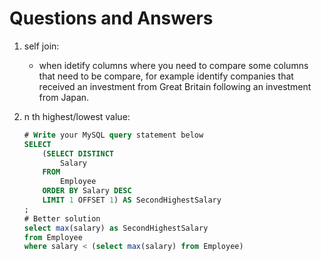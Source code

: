 # Questions and Answers

1. self join:
    - when idetify columns where you need to compare some columns that need to be compare, for example identify companies that received an investment from Great Britain following an investment from Japan.
2. n th highest/lowest value:

    ```SQL
    # Write your MySQL query statement below
    SELECT
        (SELECT DISTINCT
            Salary
        FROM
            Employee
        ORDER BY Salary DESC
        LIMIT 1 OFFSET 1) AS SecondHighestSalary
    ;
    # Better solution
    select max(salary) as SecondHighestSalary
    from Employee
    where salary < (select max(salary) from Employee)
    ```
